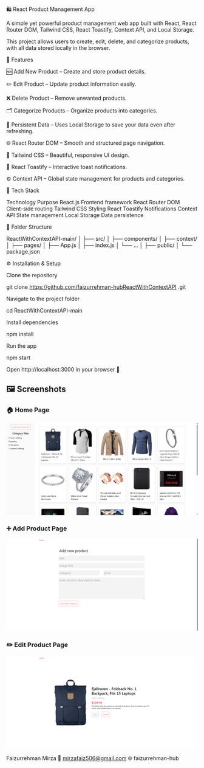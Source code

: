 🛍️ React Product Management App

A simple yet powerful product management web app built with React, React Router DOM, Tailwind CSS, React Toastify, Context API, and Local Storage.

This project allows users to create, edit, delete, and categorize products, with all data stored locally in the browser.

🚀 Features

🆕 Add New Product – Create and store product details.

✏️ Edit Product – Update product information easily.

❌ Delete Product – Remove unwanted products.

🗂️ Categorize Products – Organize products into categories.

💾 Persistent Data – Uses Local Storage to save your data even after refreshing.

🌐 React Router DOM – Smooth and structured page navigation.

🎨 Tailwind CSS – Beautiful, responsive UI design.

🔔 React Toastify – Interactive toast notifications.

⚙️ Context API – Global state management for products and categories.

🧩 Tech Stack

Technology	        Purpose
React.js	        Frontend framework
React Router DOM	Client-side routing
Tailwind CSS	    Styling
React Toastify	    Notifications
Context API	State   management
Local Storage	    Data persistence

📂 Folder Structure

ReactWithContextAPI-main/
│
├── src/
│   ├── components/
│   ├── context/
│   ├── pages/
│   ├── App.js
│   ├── index.js
│   └── ...
│
├── public/
│
└── package.json

⚙️ Installation & Setup

Clone the repository

git clone https://github.com/faizurrehman-hubReactWithContextAPI
.git


Navigate to the project folder

cd ReactWithContextAPI-main


Install dependencies

npm install


Run the app

npm start


Open http://localhost:3000
 in your browser 🚀


## 🖼️ Screenshots

### 🏠 Home Page
![Home Page](./src/assets/ReactWithContextAPI-home.png)

### ➕ Add Product Page
![Add Product](./src/assets/ReactWithContextAPI-create.png)

### ✏️ Edit Product Page
![Edit Product](./src/assets/ReactWithContextAPI-Details.png)






Faizurrehman Mirza
📧 mirzafaiz506@gmail.com
🌐 faizurrehman-hub